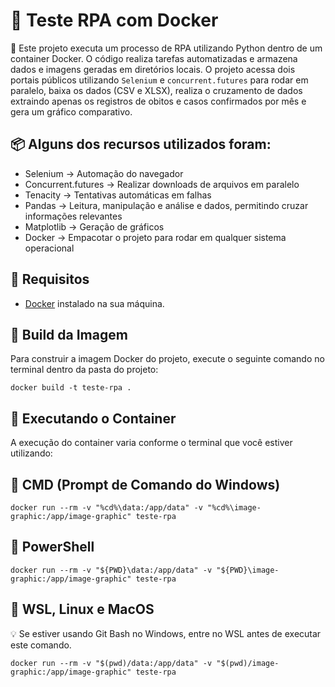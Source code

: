 # 🐍 Teste RPA com Docker

📌 Este projeto executa um processo de RPA utilizando Python dentro de um container Docker. O código realiza tarefas automatizadas e armazena dados e imagens geradas em diretórios locais. O projeto acessa dois portais públicos utilizando `Selenium` e `concurrent.futures` para rodar em paralelo, baixa os dados (CSV e XLSX), realiza o cruzamento de dados extraindo apenas os registros de obitos e casos confirmados por mês e gera um gráfico comparativo.

## 📦 Alguns dos recursos utilizados foram: 
- Selenium → Automação do navegador
- Concurrent.futures → Realizar downloads de arquivos em paralelo
- Tenacity → Tentativas automáticas em falhas
- Pandas → Leitura, manipulação e análise e dados, permitindo cruzar informações relevantes
- Matplotlib → Geração de gráficos
- Docker → Empacotar o projeto para rodar em qualquer sistema operacional

## 🐳 Requisitos

- [Docker](https://www.docker.com/) instalado na sua máquina.

## 🚧 Build da Imagem

Para construir a imagem Docker do projeto, execute o seguinte comando no terminal dentro da pasta do projeto:

```
docker build -t teste-rpa .
```
## 🚀 Executando o Container
A execução do container varia conforme o terminal que você estiver utilizando:

## 🔹 CMD (Prompt de Comando do Windows)
```
docker run --rm -v "%cd%\data:/app/data" -v "%cd%\image-graphic:/app/image-graphic" teste-rpa
```
## 🔹 PowerShell
```
docker run --rm -v "${PWD}\data:/app/data" -v "${PWD}\image-graphic:/app/image-graphic" teste-rpa
```
## 🔹 WSL, Linux e MacOS
💡 Se estiver usando Git Bash no Windows, entre no WSL antes de executar este comando.
```
docker run --rm -v "$(pwd)/data:/app/data" -v "$(pwd)/image-graphic:/app/image-graphic" teste-rpa
```

